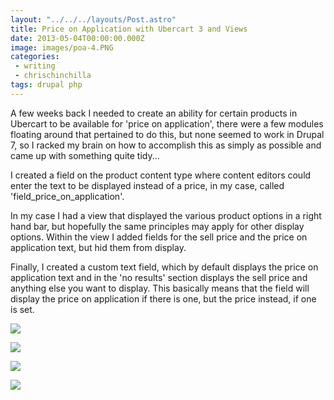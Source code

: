 ```yaml
---
layout: "../../../layouts/Post.astro"
title: Price on Application with Ubercart 3 and Views
date: 2013-05-04T00:00:00.000Z
image: images/poa-4.PNG
categories:
 - writing
 - chrischinchilla
tags: drupal php
---
```


A few weeks back I needed to create an ability for certain products in Ubercart to be available for 'price on application', there were a few modules floating around that pertained to do this, but none seemed to work in Drupal 7, so I racked my brain on how to accomplish this as simply as possible and came up with something quite tidy...

I created a field on the product content type where content editors could enter the text to be displayed instead of a price, in my case, called 'field_price_on_application'.

In my case I had a view that displayed the various product options in a right hand bar, but hopefully the same principles may apply for other display options. Within the view I added fields for the sell price and the price on application text, but hid them from display.

Finally, I created a custom text field, which by default displays the price on application text and in the 'no results' section displays the sell price and anything else you want to display. This basically means that the field will display the price on application if there is one, but the price instead, if one is set.

![](poa-1.PNG)

![](poa-2.PNG)

![](poa-3.PNG)

![](poa-4.PNG)
